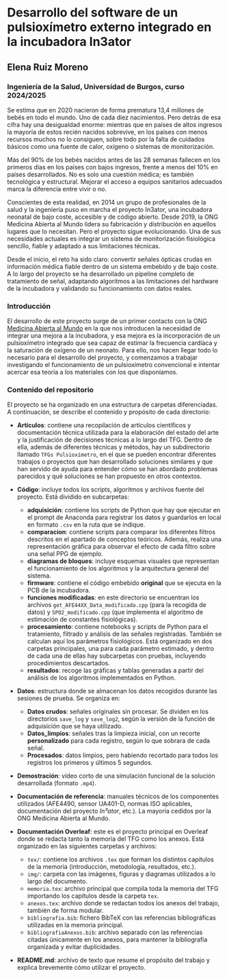 # Desarrollo del software de un pulsioxímetro externo integrado en la incubadora In3ator

## Elena Ruiz Moreno

### Ingeniería de la Salud, Universidad de Burgos, curso 2024/2025

Se estima que en 2020 nacieron de forma prematura 13,4 millones de bebés en todo el mundo. Uno de cada diez nacimientos. Pero detrás de esa cifra hay una desigualdad enorme: mientras que en países de altos ingresos la mayoría de estos recién nacidos sobrevive, en los países con menos recursos muchos no lo consiguen, sobre todo por la falta de cuidados básicos como una fuente de calor, oxígeno o sistemas de monitorización.

Más del 90% de los bebés nacidos antes de las 28 semanas fallecen en los primeros días en los países con bajos ingresos, frente a menos del 10% en países desarrollados. No es solo una cuestión médica; es también tecnológica y estructural. Mejorar el acceso a equipos sanitarios adecuados marca la diferencia entre vivir o no.

Conscientes de esta realidad, en 2014 un grupo de profesionales de la salud y la ingeniería puso en marcha el proyecto In3ator, una incubadora neonatal de bajo coste, accesible y de código abierto. Desde 2019, la ONG Medicina Abierta al Mundo lidera su fabricación y distribución en aquellos lugares que lo necesitan. Pero el proyecto sigue evolucionando. Una de sus necesidades actuales es integrar un sistema de monitorización fisiológica sencillo, fiable y adaptado a sus limitaciones técnicas.

Desde el inicio, el reto ha sido claro: convertir señales ópticas crudas en información médica fiable dentro de un sistema embebido y de bajo coste. A lo largo del proyecto se ha desarrollado un pipeline completo de tratamiento de señal, adaptando algoritmos a las limitaciones del hardware de la incubadora y validando su funcionamiento con datos reales.

### Introducción 

El desarrollo de este proyecto surge de un primer contacto con la ONG [Medicina Abierta al Mundo](https://github.com/medicalopenworld) en la que nos introducen la necesidad de integrar una mejora a la incubadora, y esa mejora es la incorporación de un pulsioxímetro integrado que sea capaz de estimar la frecuencia cardíaca y la saturación de oxígeno de un neonato. Para ello, nos hacen llegar todo lo necesario para el desarrollo del proyecto, y comenzamos a trabajar investigando el funcionamiento de un pulsioxímetro convencional e intentar acercar esa teoría a los materiales con los que disponíamos.

### Contenido del repositorio

El proyecto se ha organizado en una estructura de carpetas diferenciadas. A continuación, se describe el contenido y propósito de cada directorio:

- **Artículos**: contiene una recopilación de artículos científicos y documentación técnica utilizada para la elaboración del estado del arte y la justificación de decisiones técnicas a lo largo del TFG. Dentro de ella, además de diferentes técnicas y métodos, hay un subdirectorio llamado `TFGs Pulsioxímetro`, en el que se pueden encontrar diferentes trabajos o proyectos que han desarrollado soluciones similares y que han servido de ayuda para entender cómo se han abordado problemas parecidos y qué soluciones se han propuesto en otros contextos.

- **Código**: incluye todos los scripts, algoritmos y archivos fuente del proyecto. Está dividido en subcarpetas:
  - **adquisición**: contiene los scripts de Python que hay que ejecutar en el prompt de Anaconda para registrar los datos y guardarlos en local en formato `.csv` en la ruta que se indique.
  - **comparacion**: contiene scripts para comparar los diferentes filtros descritos en el apartado de conceptos teóricos. Además, realiza una representación gráfica para observar el efecto de cada filtro sobre una señal PPG de ejemplo.
  - **diagramas de bloques**: incluye esquemas visuales que representan el funcionamiento de los algoritmos y la arquitectura general del sistema.
  - **firmware**: contiene el código embebido **original** que se ejecuta en la PCB de la incubadora.
  - **funciones modificadas**: en este directorio se encuentran los archivos `get_AFE44XX_Data_modificada.cpp` (para la recogida de datos) y `SPO2_modificado.cpp` (que implementa el algoritmo de estimación de constantes fisiológicas).
  - **procesamiento**: contiene notebooks y scripts de Python para el tratamiento, filtrado y análisis de las señales registradas. También se calculan aquí los parámetros fisiológicos. Está organizado en dos carpetas principales, una para cada parámetro estimado, y dentro de cada una de ellas hay subcarpetas con pruebas, incluyendo procedimientos descartados.
  - **resultados**: recoge las gráficas y tablas generadas a partir del análisis de los algoritmos implementados en Python.

- **Datos**: estructura donde se almacenan los datos recogidos durante las sesiones de prueba. Se organiza en:
  - **Datos crudos**: señales originales sin procesar. Se dividen en los directorios `save_log` y `save_log2`, según la versión de la función de adquisición que se haya utilizado.
  - **Datos_limpios**: señales tras la limpieza inicial, con un recorte **personalizado** para cada registro, según lo que sobrara de cada señal.
  - **Procesados**: datos limpios, pero habiendo recortado para todos los registros los primeros y últimos 5 segundos.

- **Demostración**: vídeo corto de una simulación funcional de la solución desarrollada (formato `.mp4`).

- **Documentación de referencia**: manuales técnicos de los componentes utilizados (AFE4490, sensor UA401-D, normas ISO aplicables, documentación del proyecto *In³ator*, etc.). La mayoría cedidos por la ONG Medicina Abierta al Mundo.

- **Documentación Overleaf**: este es el proyecto principal en Overleaf donde se redacta tanto la memoria del TFG como los anexos. Está organizado en las siguientes carpetas y archivos:
  - `tex/`: contiene los archivos `.tex` que forman los distintos capítulos de la memoria (introducción, metodología, resultados, etc.).
  - `img/`: carpeta con las imágenes, figuras y diagramas utilizados a lo largo del documento.
  - `memoria.tex`: archivo principal que compila toda la memoria del TFG importando los capítulos desde la carpeta `tex`.
  - `anexos.tex`: archivo donde se redactan todos los anexos del trabajo, también de forma modular.
  - `bibliografia.bib`: fichero BibTeX con las referencias bibliográficas utilizadas en la memoria principal.
  - `bibliografiaAnexos.bib`: archivo separado con las referencias citadas únicamente en los anexos, para mantener la bibliografía organizada y evitar duplicidades.

- **README.md**: archivo de texto que resume el propósito del trabajo y explica brevemente cómo utilizar el proyecto.

